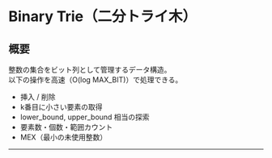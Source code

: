 # Binary Trie（二分トライ木）

## 概要

整数の集合をビット列として管理するデータ構造。  
以下の操作を高速（O(log MAX_BIT)）で処理できる。

- 挿入 / 削除
- k番目に小さい要素の取得
- lower_bound, upper_bound 相当の探索
- 要素数・個数・範囲カウント
- MEX（最小の未使用整数）

---
